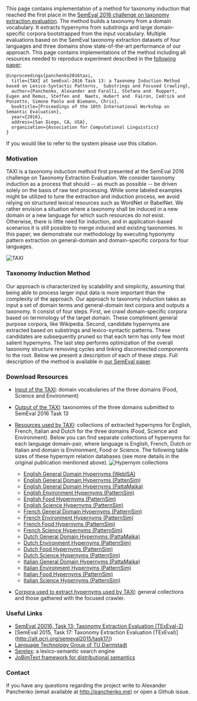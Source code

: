 This page contains implementation of a method for taxonomy induction that reached the first place in the [SemEval 2016 challenge on  taxonomy extraction evaluation](http://alt.qcri.org/semeval2016/task13/). The method builds a taxonomy from a domain vocabulary. It extracts hypernyms from substrings and large domain-specific corpora bootstrapped from the input vocabulary. Multiple evaluations based on the SemEval taxonomy extraction datasets of four languages and three domains show state-of-the-art performance of our approach. This page contains implementations of the method including all resources needed to reproduce experiment described in the [following paper](http://web.informatik.uni-mannheim.de/ponzetto/pubs/panchenko16.pdf): 

```
@inproceedings{panchenko2016taxi,
  title={TAXI at SemEval-2016 Task 13: a Taxonomy Induction Method based on Lexico-Syntactic Patterns,  Substrings and Focused Crawling},
  author={Panchenko, Alexander and Faralli, Stefano and  Ruppert, Eugen and Remus, Steffen and  Naets, Hubert and  Fairon, Cedrick and Ponzetto, Simone Paolo and Biemann, Chris},
  booktitle={Proceedings of the 10th International Workshop on Semantic Evaluation},
  year={2016},
  address={San Diego, CA, USA},
  organization={Association for Computational Linguistics}
}
```
If you would like to refer to the system please use this citation. 

### Motivation
TAXI is a taxonomy induction method first presented at the SemEval 2016 challenge on Taxonomy Extraction Evaluation. We consider taxonomy induction as a process that should -- as much as possible -- be driven solely on the basis of raw text processing. While some labeled examples might be utilized to tune the extraction and induction process, we avoid relying on structured lexical resources such as WordNet or BabelNet. We rather envision a situation where a taxonomy shall be induced in a new domain or a new language for which such resources do not exist. Otherwise, there is little need for induction,  and in application-based scenarios it is still possible to merge induced and existing taxonomies. In this paper, we demonstrate our methodology by executing hyponymy pattern extraction on general-domain and domain-specific corpora for four languages.

![TAXI](https://upload.wikimedia.org/wikipedia/commons/3/37/Car_rapide.jpg)

### Taxonomy Induction Method

Our approach is characterized by scalability and simplicity, assuming that being able to process larger input data is more important than the complexity of the approach. Our approach to taxonomy induction takes as input a set of domain terms and general-domain text corpora and outputs a taxonomy. It consist of four steps. First, we crawl domain-specific corpora based on terminology of the target domain. These compliment general purpose corpora, like Wikipedia. Second, candidate hypernyms are extracted based on substrings and lexico-syntactic patterns. These candidates are subsequently pruned so that each term has only few most salient hypernyms. The last step performs optimization of the overall taxonomy structure removing cycles and linking disconnected components to the root. Below we present a description of each of these steps. Full description of the method is available in [our SemEval paper](http://semeval-paper.com).

### Download Resources
- [Input of the TAXI](http://panchenko.me/data/joint/taxi/terms/): domain vocabularies of the three domains (Food, Science and Environment)
- [Output of the TAXI](http://panchenko.me/data/joint/taxi/release-final/): taxonomies of the three domains submitted to SemEval 2016 Task 13
- [Resources used by TAXI](http://panchenko.me/data/joint/taxi/res/resources/): collections of extracted hypernyms for English, French, Italian and Dutch for the three domains (Food, Science and Environment). Below you can find separate collections of hypernyms for each language domain-pair, where language is English, French, Dutch or Italian and domain is Environment, Food or Science. The following table sizes of these hypernym relation databases (see more details in the original publication mentioned above). 
  ![Hypernym collections](http://panchenko.me/images/table2.png)

  * [English General Domain Hypernyms (WebISA)](http://panchenko.me/data/joint/taxi/res/resources/en_cc.csv.gz)
  * [English General Domain Hypernyms (PattenSim)](http://panchenko.me/data/joint/taxi/res/resources/en_ps.csv.gz)
  * [English General Domain Hypernyms (PattaMaika)](http://panchenko.me/data/joint/taxi/res/resources/en_pm.csv.gz)
  * [English Environment Hypernyms (PatternSim)](http://panchenko.me/data/joint/taxi/res/resources/en_environment.csv.gz)
  * [English Food Hypernyms (PatternSim)](http://panchenko.me/data/joint/taxi/res/resources/en_food.csv.gz)
  * [English Science Hypernyms (PatternSim)](http://panchenko.me/data/joint/taxi/res/resources/en_science.csv.gz)
  * [French General Domain Hypernyms (PatternSim)](http://panchenko.me/data/joint/taxi/res/resources/fr.csv.gz)
  * [French Environment Hypernyms (PatternSim)](http://panchenko.me/data/joint/taxi/res/resources/fr_environment.csv.gz)
  * [French Food Hypernyms (PatternSim)](http://panchenko.me/data/joint/taxi/res/resources/fr_food.csv.gz)
  * [French Science Hypernyms (PatternSim)](http://panchenko.me/data/joint/taxi/res/resources/fr_science.csv.gz)
  * [Dutch General Domain Hypernyms (PattaMaika)](http://panchenko.me/data/joint/taxi/res/resources/nl.csv.gz)
  * [Dutch Environment Hypernyms (PatternSim)](http://panchenko.me/data/joint/taxi/res/resources/nl_environment.csv.gz)
  * [Dutch Food Hypernyms (PatternSim)](http://panchenko.me/data/joint/taxi/res/resources/nl_food.csv.gz)
  * [Dutch Science Hypernyms (PatternSim)](http://panchenko.me/data/joint/taxi/res/resources/nl_science.csv.gz)
  * [Italian General Domain Hypernyms (PattaMaika)](http://panchenko.me/data/joint/taxi/res/resources/it.csv.gz)
  * [Italian Environment Hypernyms (PatternSim)](http://panchenko.me/data/joint/taxi/res/resources/it_environment.csv.gz)
  * [Italian Food Hypernyms (PatternSim)](http://panchenko.me/data/joint/taxi/res/resources/it_food.csv.gz)
  * [Italian Science Hypernyms (PatternSim)](http://panchenko.me/data/joint/taxi/res/resources/it_science.csv.gz)
  

- [Corpora used to extract hypernyms used by TAXI](http://panchenko.me/data/joint/taxi/corpora/): general collections and those gathered with the focused crawler.

### Useful Links

- [SemEval 20016, Task 13: Taxonomy Extraction Evaluation (TExEval-2)](http://alt.qcri.org/semeval2016/task13/) 
- [SemEval 2015, Task 17: Taxonomy Extraction Evaluation (TExEval)] (http://alt.qcri.org/semeval2015/task17/)
- [Language Technology Group of TU Darmstadt](https://www.lt.informatik.tu-darmstadt.de/de/lt-home/)
- [Serelex](http://www.serelex.org): a lexico-semantic search engine
- [JoBimText framework for distributional semantics](http://jobimtext.org)

### Contact
If you have any questions regarding the project write to Alexander Panchenko (email available at http://panchenko.me) or open a Github issue. 
